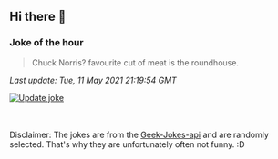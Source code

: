 ## Hi there 👋

### Joke of the hour
<!-- joke -->
>Chuck Norris? favourite cut of meat is the roundhouse.
<!-- /joke -->

*Last update: Tue, 11 May 2021 21:19:54 GMT*

[![Update joke](https://github.com/nclskfm/nclskfm/actions/workflows/joke.yml/badge.svg)](https://github.com/nclskfm/nclskfm/actions/workflows/joke.yml)

<br><br>
Disclaimer: The jokes are from the [Geek-Jokes-api](https://github.com/sameerkumar18/geek-joke-api) and are randomly selected. That's why they are unfortunately often not funny. :D
